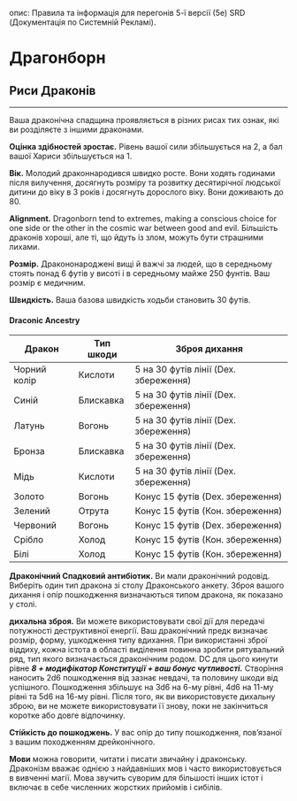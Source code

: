 опис: Правила та інформація для перегонів 5-ї версії (5e) SRD (Документація по Системній Рекламі).

# Драгонборн
## Риси Драконів
- - -
Ваша драконічна спадщина проявляється в різних рисах тих ознак, які ви розділяєте з іншими драконами.

**Оцінка здібностей зростає.** Рівень вашої сили збільшується на 2, а бал вашої Хариси збільшується на 1.

**Вік.** Молодий драконнародився швидко росте. Вони ходять годинами після вилучення, досягнуть розміру та розвитку десятирічної людської дитини до віку в 3 років і досягнуть дорослого віку. Вони доживають до 80.

**Alignment.** Dragonborn tend to extremes, making a conscious choice for one side or the other in the cosmic war between good and evil. Більшість драконів хороші, але ті, що йдуть із злом, можуть бути страшними лихами.

**Розмір.** Дракононароджені вищі й важчі за людей, що в середньому стоять понад 6 футів у висоті і в середньому майже 250 фунтів. Ваш розмір є медичним.

**Швидкість.** Ваша базова швидкість ходьби становить 30 футів.

#### Draconic Ancestry
| Дракон       | Тип шкоди | Зброя дихання                         |
| ------------ | --------- | ------------------------------------- |
| Чорний колір | Кислоти   | 5 на 30 футів лінії (Dex. збереження) |
| Синій        | Блискавка | 5 на 30 футів лінії (Dex. збереження) |
| Латунь       | Вогонь    | 5 на 30 футів лінії (Dex. збереження) |
| Бронза       | Блискавка | 5 на 30 футів лінії (Dex. збереження) |
| Мідь         | Кислоти   | 5 на 30 футів лінії (Dex. збереження) |
| Золото       | Вогонь    | Конус 15 футів (Dex. збереження)      |
| Зелений      | Отрута    | Конус 15 футів (Кон. збереження)      |
| Червоний     | Вогонь    | Конус 15 футів (Dex. збереження)      |
| Срібло       | Холод     | Конус 15 футів (Кон. збереження)      |
| Білі         | Холод     | Конус 15 футів (Кон. збереження)      |

**Драконічний Спадковий антибіотик.** Ви мали драконічний родовід. Виберіть один тип дракона зі столу Драконського анкету. Зброя вашого дихання і опір пошкодження визначаються типом дракона, як показано у столі.

**дихальна зброя.** Ви можете використовувати свої дії для передачі потужності деструктивної енергії. Ваш драконічний предк визначає розмір, форму, ушкодження типу вдихання. При використанні зброї віддиху, кожна істота в області виділення повинна зробити рятувальний ряд, тип якого визначається драконічним родом. DC для цього кинути рівне **_8 + модифікатор Конституції + ваш бонус чутливості._** Створіння наносить 2d6 пошкодження від зазнає невдачі, та половину шкоди від успішного. Пошкодження збільшує на 3d6 на 6-му рівні, 4d6 на 11-му рівні та 5d6 на 16-му рівні. Після того, як ви використовуєте дихальну зброю, ви не можете використовувати її знову, поки не закінчиться коротке або довге відпочинку.

**Стійкість до пошкоджень.** У вас опір до типу пошкодження, пов’язаної з вашим походженням дрейконічного.

**Мови** можна говорити, читати і писати звичайну і драконську. Драконізм вважає однією з найдавніших мов і часто використовується в вивченні магії. Мова звучить суворим для більшості інших істот і включає в себе численних жорстких прийомів і сибілів.  